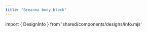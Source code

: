 ```yaml
---
title: "Breanna body block"
---
```


import { DesignInfo } from 'shared/components/designs/info.mjs'

<DesignInfo design='breanna' docs />

